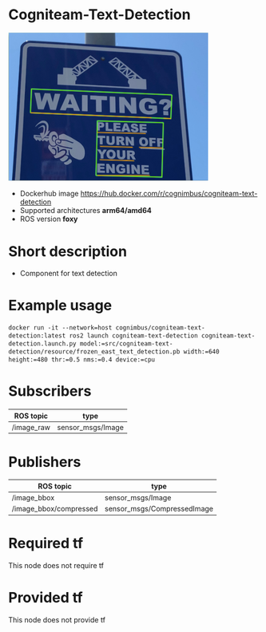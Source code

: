 # Cogniteam-Text-Detection

<img src="./cogniteam-text-detection/text_detection.png" alt="cogniteam-text-detection" width="400"/>

* Dockerhub image https://hub.docker.com/r/cognimbus/cogniteam-text-detection
* Supported architectures <b>arm64/amd64</b>
* ROS version <b>foxy
</b>

# Short description
* Component for text detection

# Example usage
```
docker run -it --network=host cognimbus/cogniteam-text-detection:latest ros2 launch cogniteam-text-detection cogniteam-text-detection.launch.py model:=src/cogniteam-text-detection/resource/frozen_east_text_detection.pb width:=640 height:=480 thr:=0.5 nms:=0.4 device:=cpu
```

# Subscribers
ROS topic | type
--- | ---
/image_raw | sensor_msgs/Image


# Publishers
ROS topic | type
--- | ---
/image_bbox | sensor_msgs/Image
/image_bbox/compressed | sensor_msgs/CompressedImage


# Required tf
This node does not require tf


# Provided tf
This node does not provide tf


